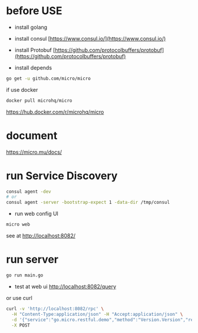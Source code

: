 # before USE

- install golang
- install consul [https://www.consul.io/](https://www.consul.io/)
- install Protobuf [https://github.com/protocolbuffers/protobuf](https://github.com/protocolbuffers/protobuf)

- install depends

```sh
go get -u github.com/micro/micro
```

if use docker

```sh
docker pull microhq/micro
```

https://hub.docker.com/r/microhq/micro

# document

https://micro.mu/docs/

# run Service Discovery

```sh
consul agent -dev
# or
consul agent -server -bootstrap-expect 1 -data-dir /tmp/consul
```

- run web config UI

```sh
micro web
```

see at [http://localhost:8082/](http://localhost:8082/)

# run server

```sh
go run main.go
```

- test at web ui [http://localhost:8082/query](http://localhost:8082/query)

or use curl

```sh
curl -v 'http://localhost:8082/rpc' \
  -H "Content-Type:application/json" -H "Accept:application/json" \
  -d '{"service":"go.micro.restful.demo","method":"Version.Version","request":{"name":"my"}}' \
  -X POST
```